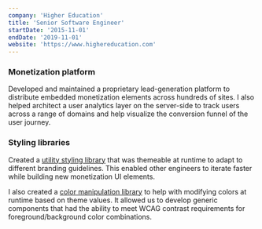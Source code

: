 ```yaml
---
company: 'Higher Education'
title: 'Senior Software Engineer'
startDate: '2015-11-01'
endDate: '2019-11-01'
website: 'https://www.highereducation.com'
---
```


### Monetization platform

Developed and maintained a proprietary lead-generation platform to distribute embedded monetization elements across hundreds of sites. I also helped architect a user analytics layer on the server-side to track users across a range of domains and help visualize the conversion funnel of the user journey.

### Styling libraries

Created a [utility styling library](https://github.com/cdonohue/benefit) that was themeable at runtime to adapt to different branding guidelines. This enabled other engineers to iterate faster while building new monetization UI elements.

I also created a [color manipulation library](https://github.com/cdonohue/polychrome) to help with modifying colors at runtime based on theme values. It allowed us to develop generic components that had the ability to meet WCAG contrast requirements for foreground/background color combinations.
